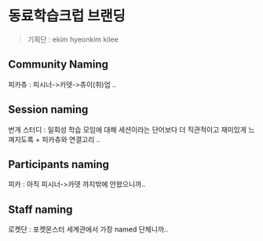 # 동료학습크럽 브랜딩

> 기획단 : ekim hyeonkim kilee
>
## Community Naming

피카츄 : 피시너->카뎃->츄이(취)업 ..

## Session naming

번개 스터디 : 일회성 학습 모임에 대해 세션이라는 단어보다 더 직관적이고 재미있게 느껴지도록 + 피카츄와 연결고리 ..

## Participants naming

피카 : 아직 피시너->카뎃 까지밖에 안왔으니까..

## Staff naming

로켓단 : 포켓몬스터 세계관에서 가장 named 단체니까..
